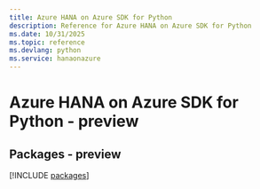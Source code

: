 ```yaml
---
title: Azure HANA on Azure SDK for Python
description: Reference for Azure HANA on Azure SDK for Python
ms.date: 10/31/2025
ms.topic: reference
ms.devlang: python
ms.service: hanaonazure
---
```

# Azure HANA on Azure SDK for Python - preview
## Packages - preview
[!INCLUDE [packages](hana-on-azure-index.md)]